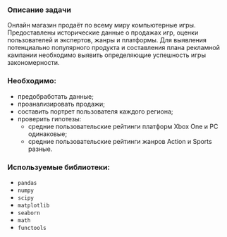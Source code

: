 ### Описание задачи

Онлайн магазин продаёт по всему миру компьютерные игры. Предоставлены исторические данные о продажах игр, 
оценки пользователей и экспертов, жанры и платформы. Для выявления потенциально популярного продукта и составления плана рекламной
кампании необходимо выявить определяющие успешность игры закономерности. 

### Необходимо:
- предобработать данные;
- проанализировать продажи;
- cоставить портрет пользователя каждого региона;
- проверить гипотезы:
   - cредние пользовательские рейтинги платформ Xbox One и PC одинаковые;
   - cредние пользовательские рейтинги жанров Action и Sports разные.


### Используемые библиотеки:  
- `pandas`
- `numpy`
- `scipy`  
- `matplotlib`
- `seaborn`
- `math`
- `functools`
